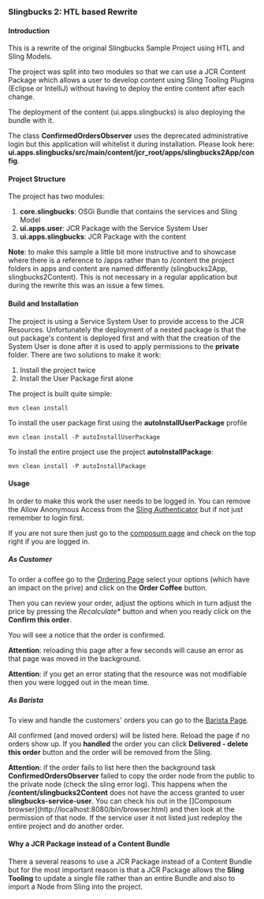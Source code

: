 <!--
    Licensed to the Apache Software Foundation (ASF) under one
    or more contributor license agreements.  See the NOTICE file
    distributed with this work for additional information
    regarding copyright ownership.  The ASF licenses this file
    to you under the Apache License, Version 2.0 (the
    "License"); you may not use this file except in compliance
    with the License.  You may obtain a copy of the License at

    http://www.apache.org/licenses/LICENSE-2.0

    Unless required by applicable law or agreed to in writing,
    software distributed under the License is distributed on an
    "AS IS" BASIS, WITHOUT WARRANTIES OR CONDITIONS OF ANY
    KIND, either express or implied.  See the License for the
    specific language governing permissions and limitations
    under the License
-->
### Slingbucks 2: HTL based Rewrite

#### Introduction

This is a rewrite of the original Slingbucks Sample Project using
HTL and Sling Models.

The project was split into two modules so that we can use a JCR Content
Package which allows a user to develop content using Sling Tooling Plugins
(Eclipse or IntelliJ) without having to deploy the entire content after
each change.

The deployment of the content (ui.apps.slingbucks) is also deploying the
bundle with it.

The class **ConfirmedOrdersObserver** uses the deprecated administrative
login but this application will whitelist it during installation.
Please look here: **ui.apps.slingbucks/src/main/content/jcr_root/apps/slingbucks2App/config**.

#### Project Structure

The project has two modules:

1. **core.slingbucks**: OSGi Bundle that contains the services and Sling Model
2. **ui.apps.user**: JCR Package with the Service System User
2. **ui.apps.slingbucks**: JCR Package with the content

**Note**: to make this sample a little bit more instructive and to showcase
where there is a reference to /apps rather than to /content the project folders
in apps and content are named differently (slingbucks2App, slingbucks2Content).
This is not necessary in a regular application but during the rewrite this was
an issue a few times.

#### Build and Installation

The project is using a Service System User to provide access to the JCR
Resources. Unfortunately the deployment of a nested package is that the
out package's content is deployed first and with that the creation of
the System User is done after it is used to apply permissions to the
**private** folder.
There are two solutions to make it work:
1. Install the project twice
2. Install the User Package first alone

The project is built quite simple:

    mvn clean install

To install the user package first using the **autoInstallUserPackage** profile

    mvn clean install -P autoInstallUserPackage

To install the entire project use the project **autoInstallPackage**:

    mvn clean install -P autoInstallPackage

#### Usage

In order to make this work the user needs to be logged in. You can
remove the Allow Anonymous Access from the
[Sling Authenticator](http://localhost:8080/system/console/configMgr/org.apache.sling.engine.impl.auth.SlingAuthenticator)
but if not just remember to login first.  

If you are not sure then just go to the [composum page](http://localhost:8080/bin/browser.html)
and check on the top right if you are logged in.

##### As Customer

To order a coffee go to the [Ordering Page](http://localhost:8080/slingbucks2Content/public/orders.html)
select your options (which have an impact on the prive) and click on the **Order
Coffee** button.

Then you can review your order, adjust the options which in turn adjust the price
by pressing the *Recalculate** button and when you ready click on the **Confirm this order**.

You will see a notice that the order is confirmed.

**Attention**: reloading this page after a few seconds will cause an error as that
page was moved in the background.

**Attention**: if you get an error stating that the resource was not modifiable
then you were logged out in the mean time.

##### As Barista

To view and handle the customers' orders you can go to the
[Barista Page](http://localhost:8080/slingbucks2Content/private/confirmed.html).

All confirmed (and moved orders) will be listed here. Reload the page if
no orders show up. If you __handled__ the order you can click **Delivered -
delete this order** button and the order will be removed from the Sling.

**Attention**: if the order fails to list here then the background task
**ConfirmedOrdersObserver** failed to copy the order node from the public
to the private node (check the sling error log). This happens when the
**/content/slingbucks2Content** does not have the access granted to user
**slingbucks-service-user**. You can check his out in the []Composum
browser](http://localhost:8080/bin/browser.html) and then look at the permission
of that node. If the service user it not listed just redeploy the entire
project and do another order.

#### Why a JCR Package instead of a Content Bundle

There a several reasons to use a JCR Package instead of a Content Bundle
but for the most important reason is that a JCR Package allows the **Sling
Tooling** to update a single file rather than an entire Bundle and also
to import a Node from Sling into the project.
